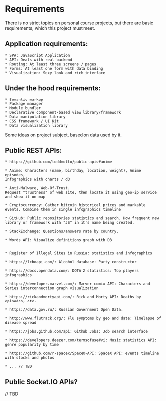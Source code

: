 # Requirements

There is no strict topics on personal course projects, but there are basic requirements, which this project must meet.

## Application requirements:
	* SPA: JavaScript Application
	* API: Deals with real backend
	* Routing: At least three screens / pages
	* Forms: At least one form with data binding
	* Visualization: Sexy look and rich interface

## Under the hood requirements:
	* Semantic markup
	* Package manager
	* Module bundler
	* Declarative component-based view library/framework
	* Data manipulation library
	* CSS framework / UI Kit
	* Data visualization library


	
Some ideas on project subject, based on data used by it.
	
## Public REST APIs:

	* https://github.com/toddmotto/public-apis#anime
	
	* Anime: Characters (name, birthday, location, weight), Anime episodes, 
	Infographics with charts / d3
	
	* Anti-Malware, Web-Of-Trust. 
	Request "trustness" of web site, then locate it using geo-ip service and show it on map
	
	* Cryptocurrency: Gather bitcoin historical prices and markable events. Combine them in single infographics timeline
	
	* GitHub: Public repositories statistics and search. How frequent new library or framework with "JS" in it's name being created.
	
	* StackExchange: Questions/answers rate by country.
	
	* Words API: Visualize definitions graph with D3
	
	
	* Register of Illegal Sites in Russia: statistics and infographics
	
	* https://lcboapi.com/: Alcohol database: Party constructor
	
	* https://docs.opendota.com/: DOTA 2 statistics: Top players infographics
	
	* https://developer.marvel.com/: Marver comix API: Characters and Series interconnection graph visualization
	
	* https://rickandmortyapi.com/: Rick and Morty API: Deaths by episodes, etc.
	
	* https://data.gov.ru/: Russian Government Open Data.
	
	* http://www.flutrack.org/: Flu symptoms by geo and date: Timelapse of disease spread
	
	* https://jobs.github.com/api: Github Jobs: Job search interface
	
	* https://developers.deezer.com/termsofuse#vi: Music statistics API: genre popularity by time
	
	* https://github.com/r-spacex/SpaceX-API: SpaceX API: events timeline with stocks and photos

	* ... // TBD
	
## Public Socket.IO APIs?

// TBD
